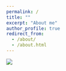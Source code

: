 ```yaml
---
permalink: /
title: ""
excerpt: "About me"
author_profile: true
redirect_from: 
  - /about/
  - /about.html
---
```



![](adityak2920.github.io/images/BingWallpaper-2019-10-03.jpg)
